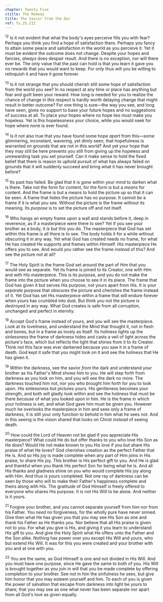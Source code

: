 ```yaml
---
chapter: Twenty Five
ctitle: The Remedy
title: The Savior from the Dar
ref: Tx.25.III
---
```


<sup>12</sup> Is it not evident that what the body's eyes perceive fills you with
fear? Perhaps you think you find a hope of satisfaction there. Perhaps
you fancy to attain some peace and satisfaction in the world as you
perceive it. Yet it must be evident the outcome does not change. Despite
your hopes and fancies, *always* does despair result. And there is no
exception, nor will there ever be. The only value that the past can hold
is that you learn it gave you no rewards that you would want to keep.
For only thus will you be willing to relinquish it and have it gone
forever.

<sup>13</sup> Is it not strange that you should cherish still some hope of
satisfaction from the world you see? In no respect at any time or place
has anything but fear and guilt been your reward. How long is needed for
you to realize the chance of change in *this* respect is hardly worth
delaying change that might result in better outcome? For one thing is
sure—the way you see, and long have seen, gives no support to base your
future hopes and no suggestions of success at all. To place your hopes
where no hope lies *must* make you hopeless. Yet is this hopelessness
your choice, while you would seek for hope where none is ever found.

<sup>14</sup> Is it not also true that you have found some hope *apart* from
this—some glimmering, inconstant, wavering, yet dimly seen, that
hopefulness is warranted on grounds that are not in this world? And yet
your hope that they may still be here prevents you still from giving up
the hopeless and unrewarding task you set yourself. Can it make sense to
hold the fixed belief that there is reason to uphold pursuit of what has
always failed on grounds that it will suddenly succeed and bring what it
has never brought before?

<sup>15</sup> Its past *has* failed. Be glad that it is gone within your mind to
darken what is there. Take not the form for content, for the form is but
a *means* for content. And the frame is but a means to hold the picture
up so that it can be seen. A frame that hides the picture has no
purpose. It cannot *be* a frame if it is what you see. Without the
picture is the frame without its meaning. Its *purpose* is to set the
picture off and not itself.

<sup>16</sup> Who hangs an empty frame upon a wall and stands before it, deep in
reverence, as if a masterpiece were there to see? Yet if you see your
brother as a body, it *is* but this you do. The masterpiece that God has
set within this frame is all there is to see. The body holds it for a
while without obscuring it in any way. Yet what God has created needs no
frame, for what He has created He supports and frames within Himself.
His masterpiece He offers you to see. And would you rather see the frame
*instead* of this? And see the picture not at all?

<sup>17</sup> The Holy Spirit is the frame God set around the part of Him that you
would see as separate. Yet its frame is joined to its Creator, one with
Him and with His masterpiece. This is its purpose, and you do not make
the frame into the picture when you choose to see it in its place. The
frame that God has given it but serves His purpose, not yours apart from
His. It is your *separate* purpose that obscures the picture and
cherishes the frame instead of it. Yet God has set His masterpiece
within a frame that will endure forever when yours has crumbled into
dust. But think you not the picture is destroyed in any way. What God
creates is safe from all corruption, unchanged and perfect in eternity.

<sup>18</sup> Accept God's frame instead of yours, and you will see the
masterpiece. Look at its loveliness, and understand the Mind that
thought it, not in flesh and bones, but in a frame as lovely as Itself.
Its holiness lights up the sinlessness the frame of darkness hides and
casts a veil of light across the picture's face, which but reflects the
light that shines from it to its Creator. Think not this face was ever
darkened because you saw it in a frame of death. God kept it safe that
you might look on it and see the holiness that He has given it.

<sup>19</sup> Within the darkness, see the savior *from* the dark and understand
your brother as his Father's Mind shows him to you. He will step forth
from darkness as you look on him, and you will see the dark no more. The
darkness touched him not, nor you who brought him forth for you to look
upon. His sinlessness but pictures yours. His gentleness becomes your
strength, and both will gladly look within and see the holiness that
must be there *because* of what you looked upon in him. He is the frame
in which your holiness is set, and what God gave him must be given you.
However much he overlooks the masterpiece in him and sees only a frame
of darkness, it is still your only function to behold in him what he
sees not. And in this seeing is the vision shared that looks on Christ
*instead* of seeing death.

<sup>20</sup> How could the Lord of Heaven not be glad if you appreciate His
masterpiece? What could He do but offer thanks to you who love His Son
as He does? Would He not make known to you His love if you but share His
praise of what He loves? God cherishes creation as the perfect Father
that He is. And so His joy is made complete when any part of Him joins
in His praise, to share His joy. This brother is His perfect gift to
you. And He is glad and thankful when you thank His perfect Son for
being what he is. And all His thanks and gladness shine on you who would
complete His joy along with Him. And thus is *yours* completed. Not one
ray of darkness can be seen by those who will to make their Father's
happiness complete and theirs along with His. The gratitude of God
Himself is freely offered to everyone who shares His purpose. It is not
His Will to be alone. And neither is it yours.

<sup>21</sup> Forgive your brother, and you cannot separate yourself from him nor
from his Father. You *need* no forgiveness, for the wholly pure have
never sinned. Give then what He has given you that you may see His Son
as one and thank his Father as He thanks you. Nor believe that all His
praise is given not to you. For what you give is His, and giving it you
learn to understand His gift to you. And give the Holy Spirit what He
offers unto the Father and the Son alike. Nothing has power over you
except His Will and yours, who but extend His Will. It was for this you
were created and your brother with you and at one with you.

<sup>22</sup> You are the same, as God Himself is one and not divided in His Will.
And you must have one purpose, since He gave the same to both of you.
His Will is brought together as you join in will that you be made
complete by offering completion to your brother. See not in him the
sinfulness he sees, but give him honor that you may esteem yourself and
him. To each of you is given the power of salvation that escape from
darkness into light be yours to share; that you may see as one what
never has been separate nor apart from all God's love as given equally.

